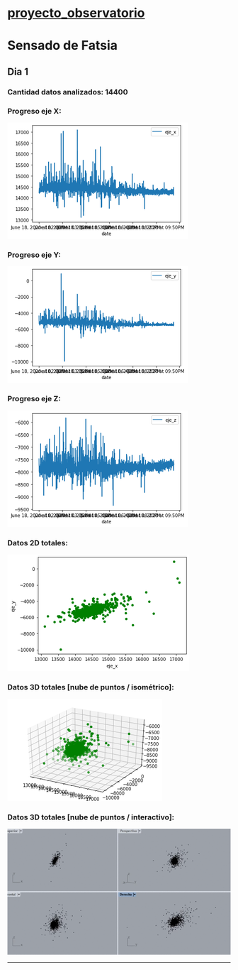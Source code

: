 # [proyecto_observatorio](https://nicmotta.github.io/proyecto_observatorio/)
# Sensado de Fatsia

## Dia 1
### Cantidad datos analizados: 14400
### Progreso eje X:
![](proceso/fatsia_x.png)
### Progreso eje Y:
![](proceso/fatsia_y.png)
### Progreso eje Z:
![](proceso/fatsia_z.png)
### Datos 2D totales:
![](proceso/fatsia_2d.png)
### Datos 3D totales [nube de puntos / isométrico]:
![](proceso/fatsia_3d.png)
### Datos 3D totales [nube de puntos / interactivo]:
![](proceso/fatsia.gif)

________________________________________________________________________________________________________________
